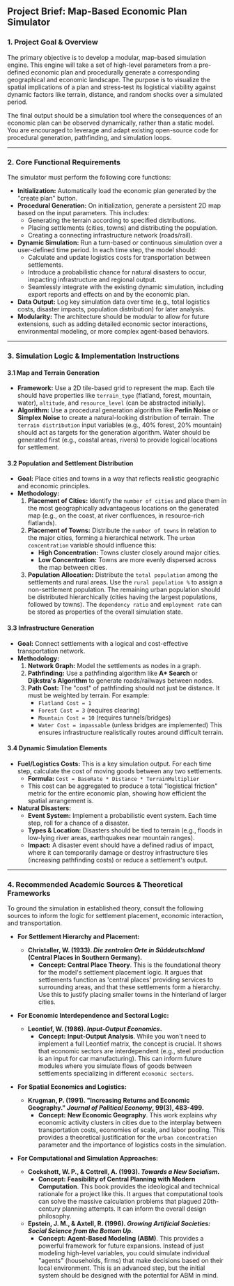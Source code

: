 ## **Project Brief: Map-Based Economic Plan Simulator**

### **1. Project Goal & Overview**

The primary objective is to develop a modular, map-based simulation engine. This engine will take a set of high-level parameters from a pre-defined economic plan and procedurally generate a corresponding geographical and economic landscape. The purpose is to visualize the spatial implications of a plan and stress-test its logistical viability against dynamic factors like terrain, distance, and random shocks over a simulated period.

The final output should be a simulation tool where the consequences of an economic plan can be observed dynamically, rather than a static model. You are encouraged to leverage and adapt existing open-source code for procedural generation, pathfinding, and simulation loops.

---

### **2. Core Functional Requirements**

The simulator must perform the following core functions:

* **Initialization:** Automatically load the economic plan generated by the "create plan" button.
* **Procedural Generation:** On initialization, generate a persistent 2D map based on the input parameters. This includes:
    * Generating the terrain according to specified distributions.
    * Placing settlements (cities, towns) and distributing the population.
    * Creating a connecting infrastructure network (roads/rail).
* **Dynamic Simulation:** Run a turn-based or continuous simulation over a user-defined time period. In each time step, the model should:
    * Calculate and update logistics costs for transportation between settlements.
    * Introduce a probabilistic chance for natural disasters to occur, impacting infrastructure and regional output.
    * Seamlessly integrate with the existing dynamic simulation, including export reports and effects on and by the economic plan.
* **Data Output:** Log key simulation data over time (e.g., total logistics costs, disaster impacts, population distribution) for later analysis.
* **Modularity:** The architecture should be modular to allow for future extensions, such as adding detailed economic sector interactions, environmental modeling, or more complex agent-based behaviors.

---

### **3. Simulation Logic & Implementation Instructions**

#### **3.1 Map and Terrain Generation**

* **Framework:** Use a 2D tile-based grid to represent the map. Each tile should have properties like `terrain_type` (flatland, forest, mountain, water), `altitude`, and `resource_level` (can be abstracted initially).
* **Algorithm:** Use a procedural generation algorithm like **Perlin Noise** or **Simplex Noise** to create a natural-looking distribution of terrain. The `terrain distribution` input variables (e.g., 40% forest, 20% mountain) should act as targets for the generation algorithm. Water should be generated first (e.g., coastal areas, rivers) to provide logical locations for settlement.



#### **3.2 Population and Settlement Distribution**

* **Goal:** Place cities and towns in a way that reflects realistic geographic and economic principles.
* **Methodology:**
    1.  **Placement of Cities:** Identify the `number of cities` and place them in the most geographically advantageous locations on the generated map (e.g., on the coast, at river confluences, in resource-rich flatlands).
    2.  **Placement of Towns:** Distribute the `number of towns` in relation to the major cities, forming a hierarchical network. The `urban concentration` variable should influence this:
        * **High Concentration:** Towns cluster closely around major cities.
        * **Low Concentration:** Towns are more evenly dispersed across the map between cities.
    3.  **Population Allocation:** Distribute the `total population` among the settlements and rural areas. Use the `rural population %` to assign a non-settlement population. The remaining urban population should be distributed hierarchically (cities having the largest populations, followed by towns). The `dependency ratio` and `employment rate` can be stored as properties of the overall simulation state.

#### **3.3 Infrastructure Generation**

* **Goal:** Connect settlements with a logical and cost-effective transportation network.
* **Methodology:**
    1.  **Network Graph:** Model the settlements as nodes in a graph.
    2.  **Pathfinding:** Use a pathfinding algorithm like **A\* Search** or **Dijkstra's Algorithm** to generate roads/railways between nodes.
    3.  **Path Cost:** The "cost" of pathfinding should not just be distance. It must be weighted by terrain. For example:
        * `Flatland Cost = 1`
        * `Forest Cost = 3` (requires clearing)
        * `Mountain Cost = 10` (requires tunnels/bridges)
        * `Water Cost = impassable` (unless bridges are implemented)
    This ensures infrastructure realistically routes around difficult terrain.

#### **3.4 Dynamic Simulation Elements**

* **Fuel/Logistics Costs:** This is a key simulation output. For each time step, calculate the cost of moving goods between any two settlements.
    * **Formula:** `Cost = BaseRate * Distance * TerrainMultiplier`
    * This cost can be aggregated to produce a total "logistical friction" metric for the entire economic plan, showing how efficient the spatial arrangement is.
* **Natural Disasters:**
    * **Event System:** Implement a probabilistic event system. Each time step, roll for a chance of a disaster.
    * **Types & Location:** Disasters should be tied to terrain (e.g., floods in low-lying river areas, earthquakes near mountain ranges).
    * **Impact:** A disaster event should have a defined radius of impact, where it can temporarily damage or destroy infrastructure tiles (increasing pathfinding costs) or reduce a settlement's output.

---

### **4. Recommended Academic Sources & Theoretical Frameworks**

To ground the simulation in established theory, consult the following sources to inform the logic for settlement placement, economic interaction, and transportation.

* **For Settlement Hierarchy and Placement:**
    * **Christaller, W. (1933). *Die zentralen Orte in Süddeutschland* (Central Places in Southern Germany).**
        * **Concept:** **Central Place Theory**. This is the foundational theory for the model's settlement placement logic. It argues that settlements function as 'central places' providing services to surrounding areas, and that these settlements form a hierarchy. Use this to justify placing smaller towns in the hinterland of larger cities.

* **For Economic Interdependence and Sectoral Logic:**
    * **Leontief, W. (1986). *Input-Output Economics*.**
        * **Concept:** **Input-Output Analysis**. While you won't need to implement a full Leontief matrix, the concept is crucial. It shows that economic sectors are interdependent (e.g., steel production is an input for car manufacturing). This can inform future modules where you simulate flows of goods between settlements specializing in different `economic sectors`.

* **For Spatial Economics and Logistics:**
    * **Krugman, P. (1991). "Increasing Returns and Economic Geography." *Journal of Political Economy*, 99(3), 483-499.**
        * **Concept:** **New Economic Geography**. This work explains why economic activity clusters in cities due to the interplay between transportation costs, economies of scale, and labor pooling. This provides a theoretical justification for the `urban concentration` parameter and the importance of logistics costs in the simulation.

* **For Computational and Simulation Approaches:**
    * **Cockshott, W. P., & Cottrell, A. (1993). *Towards a New Socialism*.**
        * **Concept:** **Feasibility of Central Planning with Modern Computation**. This book provides the ideological and technical rationale for a project like this. It argues that computational tools can solve the massive calculation problems that plagued 20th-century planning attempts. It can inform the overall design philosophy.
    * **Epstein, J. M., & Axtell, R. (1996). *Growing Artificial Societies: Social Science from the Bottom Up*.**
        * **Concept:** **Agent-Based Modeling (ABM)**. This provides a powerful framework for future expansions. Instead of just modeling high-level variables, you could simulate individual "agents" (households, firms) that make decisions based on their local environment. This is an advanced step, but the initial system should be designed with the potential for ABM in mind.